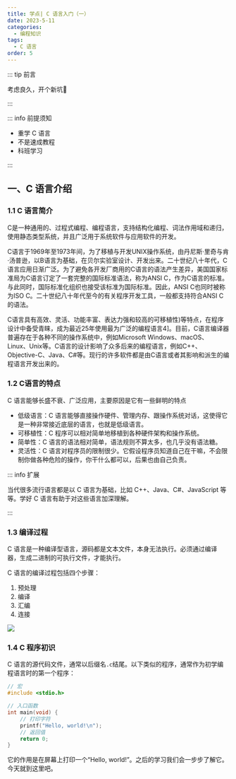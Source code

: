 ```yaml
---
title: 学点| C 语言入门（一）
date: 2023-5-11
categories: 
  - 编程知识
tags: 
  - C 语言
order: 5
---
```


::: tip 前言

考虑良久，开个新坑🧐

:::



::: info 前提须知

- 重学 C 语言
- 不是速成教程
- 科班学习

:::

## 一、C 语言介绍

### 1.1 C 语言简介

C是一种通用的、过程式编程、编程语言，支持结构化编程、词法作用域和递归，使用静态类型系统，并且广泛用于系统软件与应用软件的开发。

C语言于1969年至1973年间，为了移植与开发UNIX操作系统，由丹尼斯·里奇与肯·汤普逊，以B语言为基础，在贝尔实验室设计、开发出来。二十世纪八十年代，C语言应用日渐广泛。为了避免各开发厂商用的C语言的语法产生差异，美国国家标准局为C语言订定了一套完整的国际标准语法，称为ANSI C，作为C语言的标准。与此同时，国际标准化组织也接受该标准为国际标准。因此，ANSI C也同时被称为ISO C。二十世纪八十年代至今的有关程序开发工具，一般都支持符合ANSI C的语法。

C语言具有高效、灵活、功能丰富、表达力强和较高的可移植性)等特点，在程序设计中备受青睐，成为最近25年使用最为广泛的编程语言4\]。目前，C语言编译器普遍存在于各种不同的操作系统中，例如Microsoft Windows、macOS、Linux、Unix等。C语言的设计影响了众多后来的编程语言，例如C++、Objective-C、Java、C#等。现行的许多软件都是由C语言或者其影响和派生的编程语言开发出来的。

### 1.2 C语言的特点

C 语言能够长盛不衰、广泛应用，主要原因是它有一些鲜明的特点

- 低级语言：C 语言能够直接操作硬件、管理内存、跟操作系统对话，这使得它是一种非常接近底层的语言，也就是低级语言。
- 可移植性：C 程序可以相对简单地移植到各种硬件架构和操作系统。
- 简单性：C 语言的语法相对简单，语法规则不算太多，也几乎没有语法糖。
- 灵活性：C 语言对程序员的限制很少。它假设程序员知道自己在干嘛，不会限制你做各种危险的操作，你干什么都可以，后果也由自己负责。

::: info 扩展

当代很多流行语言都是以 C 语言为基础，比如 C++、Java、C#、JavaScript 等等。学好 C 语言有助于对这些语言加深理解。

:::

### 1.3 编译过程

C 语言是一种编译型语言，源码都是文本文件，本身无法执行。必须通过编译器，生成二进制的可执行文件，才能执行。

C 语言的编译过程包括四个步骤：

1. 预处理
2. 编译
3. 汇编
4. 连接

![](https://pic3.zhimg.com/v2-f45de959011fda57a26d5dadbe46a20a_r.jpg)

### 1.4 C 程序初识

C 语言的源代码文件，通常以后缀名`.c`结尾。以下类似的程序，通常作为初学编程语言时的第一个程序：

```c
// 宏
#include <stdio.h>

// 入口函数
int main(void) {
    // 打印字符
    printf("Hello, world!\n");
    // 返回值
    return 0;
}
```

它的作用是在屏幕上打印一个“Hello, world!”。之后的学习我们会一步步了解它。今天就到这里吧。
